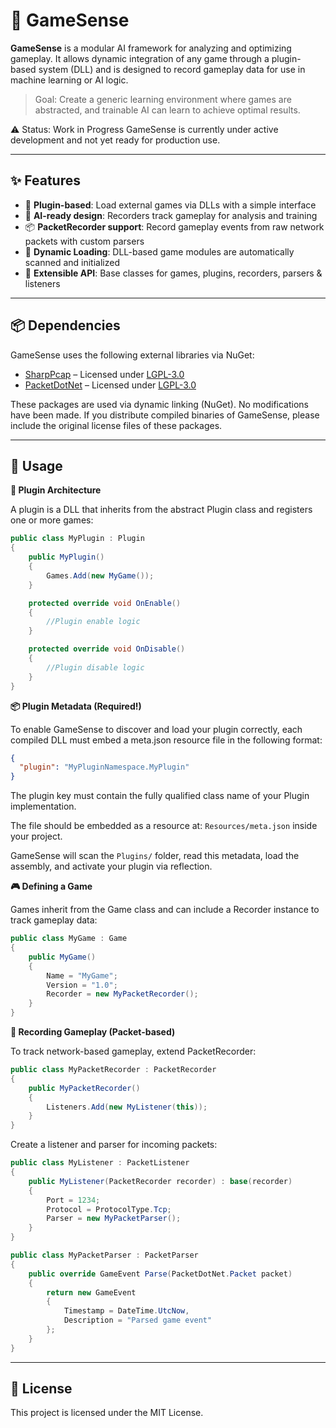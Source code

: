 # 🧠 GameSense

**GameSense** is a modular AI framework for analyzing and optimizing gameplay. It allows dynamic integration of any game through a plugin-based system (DLL) and is designed to record gameplay data for use in machine learning or AI logic.

> Goal: Create a generic learning environment where games are abstracted, and trainable AI can learn to achieve optimal results.

⚠️ Status: Work in Progress
GameSense is currently under active development and not yet ready for production use.

---

## ✨ Features

- 🔌 **Plugin-based**: Load external games via DLLs with a simple interface
- 🧠 **AI-ready design**: Recorders track gameplay for analysis and training
- 📦 **PacketRecorder support**: Record gameplay events from raw network packets with custom parsers
- 🔄 **Dynamic Loading**: DLL-based game modules are automatically scanned and initialized
- 🧰 **Extensible API**: Base classes for games, plugins, recorders, parsers & listeners

---

## 📦 Dependencies

GameSense uses the following external libraries via NuGet:

- [SharpPcap](https://github.com/chmorgan/sharppcap) – Licensed under [LGPL-3.0](https://www.gnu.org/licenses/lgpl-3.0.html)
- [PacketDotNet](https://github.com/chmorgan/packetnet) – Licensed under [LGPL-3.0](https://www.gnu.org/licenses/lgpl-3.0.html)

These packages are used via dynamic linking (NuGet). No modifications have been made.
If you distribute compiled binaries of GameSense, please include the original license files of these packages.

---

## 🔧 Usage

**🧩 Plugin Architecture**

A plugin is a DLL that inherits from the abstract Plugin class and registers one or more games:

```C#
public class MyPlugin : Plugin
{
    public MyPlugin() 
    {
        Games.Add(new MyGame());
    }

    protected override void OnEnable()
    {
        //Plugin enable logic
    }

    protected override void OnDisable()
    {
        //Plugin disable logic
    }
}
```

**📦 Plugin Metadata (Required!)**

To enable GameSense to discover and load your plugin correctly, each compiled DLL must embed a meta.json resource file in the following format:

```json
{
  "plugin": "MyPluginNamespace.MyPlugin"
}
```

The plugin key must contain the fully qualified class name of your Plugin implementation.

The file should be embedded as a resource at:
``Resources/meta.json`` inside your project.

GameSense will scan the ``Plugins/`` folder, read this metadata, load the assembly, and activate your plugin via reflection.

**🎮 Defining a Game**

Games inherit from the Game class and can include a Recorder instance to track gameplay data:

```C#
public class MyGame : Game
{
    public MyGame()
    {
        Name = "MyGame";
        Version = "1.0";
        Recorder = new MyPacketRecorder();
    }
}
```

**🎥 Recording Gameplay (Packet-based)**

To track network-based gameplay, extend PacketRecorder:

```C#
public class MyPacketRecorder : PacketRecorder
{
    public MyPacketRecorder()
    {
        Listeners.Add(new MyListener(this));
    }
}
```

Create a listener and parser for incoming packets:

```C#
public class MyListener : PacketListener
{
    public MyListener(PacketRecorder recorder) : base(recorder)
    {
        Port = 1234;
        Protocol = ProtocolType.Tcp;
        Parser = new MyPacketParser();
    }
}
```

```C#
public class MyPacketParser : PacketParser
{
    public override GameEvent Parse(PacketDotNet.Packet packet)
    {
        return new GameEvent
        {
            Timestamp = DateTime.UtcNow,
            Description = "Parsed game event"
        };
    }
}
```

---

## 📄 License

This project is licensed under the MIT License.
